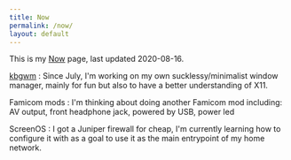 ```yaml
---
title: Now
permalink: /now/
layout: default
---
```


This is my [Now](https://nownownow.com/about) page, last updated 2020-08-16.

[kbgwm](https://github.com/kebigon/kbgwm)
: Since July, I'm working on my own sucklessy/minimalist window manager, mainly for fun but also to have a better understanding of X11.

Famicom mods
: I'm thinking about doing another Famicom mod including: AV output, front headphone jack, powered by USB, power led

ScreenOS
: I got a Juniper firewall for cheap, I'm currently learning how to configure it with as a goal to use it as the main entrypoint of my home network.
